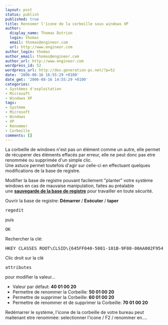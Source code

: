 ```yaml
---
layout: post
status: publish
published: true
title: Rennomer l'icone de la corbeille sous windows XP
author:
  display_name: Thomas Dutrion
  login: thomas
  email: thomas@engineor.com
  url: http://www.engineor.com
author_login: thomas
author_email: thomas@engineor.com
author_url: http://www.engineor.com
wordpress_id: 52
wordpress_url: http://dev.generation-pc.net/?p=52
date: '2006-08-16 16:55:29 +0100'
date_gmt: '2006-08-16 14:55:29 +0100'
categories:
- Systèmes d'exploitation
- Microsoft
- Windows XP
tags:
- Système
- Microsoft
- Windows
- XP
- Renommer
- Corbeille
comments: []
---
```

<p>La corbeille de windows n'est pas un élément comme un autre, elle permet de récuperer des éléments effacés par erreur, elle ne peut donc pas etre renommée ou supprimée d'un simple clic.<br />
Une astuce permet toutefois d'agir sur celle-ci en effectuant quelques modifications de la base de registre.</p>
<p>Modifier la base de registre pouvant facilement "planter" votre système windows en cas de mauvaise manipulation, faites au préalable une <a href="http://www.pcentraide.com/index.php?showtopic=779"><strong>sauvegarde de la base de registre</strong></a> pour travailler en toute sécurité.</p>
<p>Ouvrir la base de registre: <strong>Démarrer</strong> / <strong>Exécuter</strong> / <strong>taper</strong></p>
<pre>regedit</pre>
<p>puis</p>
<pre>OK</pre>
<p>Rechercher la clé:</p>
<pre>HKEY_CLASSES_ROOT\CLSID\{645FF040-5081-101B-9F08-00AA002F954E}\ShellFolder</pre>
<p>Clic droit sur la clé</p>
<pre>attributes</pre>
<p>pour modifier la valeur...</p>
<ul>
<li>Valeur par défaut: <strong>40 01 00 20</strong></li>
<li>Permettre de renommer la Corbeille: <strong>50 01 00 20</strong></li>
<li>Permettre de supprimer la Corbeille: <strong>60 01 00 20</strong></li>
<li>Permettre de renommer et de supprimer la Corbeille: <strong>70 01 00 20</strong></li>
</ul>
<p>Redémarrer le système, l'icone de la corbeille de votre bureau peut maitenant etre renommée: selectionner l'icone / F2 / renommer en....</p>
